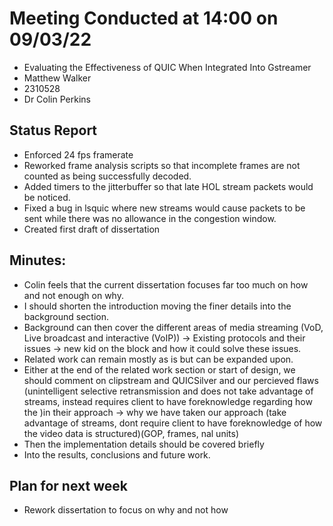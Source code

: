 # Meeting Conducted at 14:00 on 09/03/22

* Evaluating the Effectiveness of QUIC When Integrated Into Gstreamer
* Matthew Walker
* 2310528
* Dr Colin Perkins


## Status Report

* Enforced 24 fps framerate
* Reworked frame analysis scripts so that incomplete frames are not counted as being successfully decoded.
* Added timers to the jitterbuffer so that late HOL stream packets would be noticed.
* Fixed a bug in lsquic where new streams would cause packets to be sent while there was no allowance in the congestion window.
* Created first draft of dissertation

## Minutes:

- Colin feels that the current dissertation focuses far too much on how and not enough on why.
- I should shorten the introduction moving the finer details into the background section.
- Background can then cover the different areas of media streaming (VoD, Live broadcast and interactive (VoIP)) -> Existing protocols and their issues -> new kid on the block and how it could solve these issues.
- Related work can remain mostly as is but can be expanded upon.
- Either at the end of the related work section or start of design, we should comment on clipstream and QUICSilver and our percieved flaws (unintelligent selective retransmission and does not take advantage of streams, instead requires client to have foreknowledge regarding how the )in their approach -> why we have taken our approach (take advantage of streams, dont require client to have foreknowledge of how the video data is structured)(GOP, frames, nal units)
- Then the implementation details should be covered briefly
- Into the results, conclusions and future work.



## Plan for next week

- Rework dissertation to focus on why and not how


